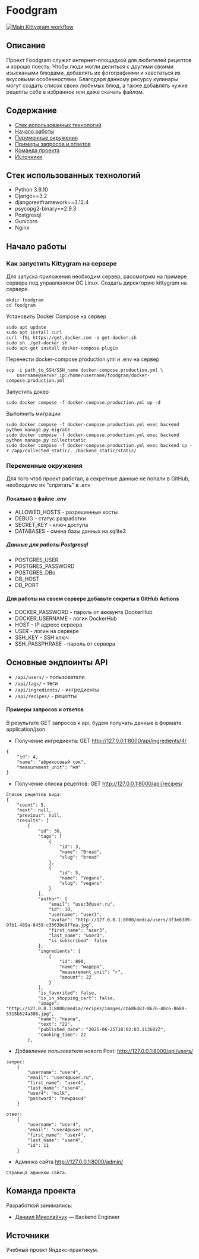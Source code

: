 # Foodgram
[![Main Kittygram workflow](https://github.com/Daniil-Mikolaychuk/foodgram/actions/workflows/main.yml/badge.svg)](https://github.com/Daniil-Mikolaychuk/kittygram_final/actions/workflows/main.yml)
## Описание
Проект Foodgram  служит интернет-площадкой для любителей рецептов и хорошо поесть. Чтобы люди могли делиться с другими своими изыскаными блюдами, добавлять их фотографиями и хавстаться их вкусовыми особенностями. Благодаря данному ресурсу кулинары могут создать список своих любимых блюд, а также добавлять чужие рецепты себе в избранное или даже скачать файлом. 

## Содержание
- [Стек использованных технологий](#технологии)
- [Начало работы](#начало-работы)
- [Переменные окружения](#переменные-окружения)
- [Примеры запросов и ответов](#запросы-и-ответы)
- [Команда проекта](#команда-проекта)
- [Источники](#источники)

## Стек использованных технологий
- Python 3.9.10
- Django==3.2
- djangorestframework==3.12.4
- psycopg2-binary==2.9.3
- Postgresql
- Gunicorn
- Nginx


## Начало работы
### Как запустить Kittygram на сервере
Для запуска приложения необходим сервер, рассмотрим на примере сервера под управлением ОС Linux.
Создать директорию kittygram на сервере.
```
mkdir foodgram
cd foodgram
```

Установить Docker Compose на сервер
```
sudo apt update
sudo apt install curl
curl -fSL https://get.docker.com -o get-docker.sh
sudo sh ./get-docker.sh
sudo apt-get install docker-compose-plugin 
```

Перенести docker-compose.production.yml и .env на сервер
```
scp -i path_to_SSH/SSH_name docker-compose.production.yml \
    username@server_ip:/home/username/foodgram/docker-compose.production.yml
```

Запустить докер
```
sudo docker compose -f docker-compose.production.yml up -d
```

Выполнить миграции
```
sudo docker compose -f docker-compose.production.yml exec backend python manage.py migrate
sudo docker compose -f docker-compose.production.yml exec backend python manage.py collectstatic
sudo docker compose -f docker-compose.production.yml exec backend cp -r /app/collected_static/. /backend_static/static/
```
### Переменные окружения
Для того чтоб проект работал, а секретные данные не попали в GitHub, необходимо их "спрятать" в .env
#### Локально в файле .env
- ALLOWED_HOSTS - разрешенные хосты
- DEBUG - статус разработки
- SECRET_KEY - ключ доступа
- DATABASES - смена базы данных на sqlite3
##### Данные для работы Postgresql
- POSTGRES_USER
- POSTGRES_PASSWORD
- POSTGRES_DBo
- DB_HOST
- DB_PORT
#### Для работы на своем сервере добавьте секреты в GitHub Actions
- DOCKER_PASSWORD - пароль от аккаунта DockerHub
- DOCKER_USERNAME - логин DockerHub
- HOST - IP адресс сервера
- USER - логин на сервере
- SSH_KEY - SSH ключ
- SSH_PASSPHRASE - пароль от сервера
## Основные эндпоинты API

- ```/api/users/``` - пользователи
- ```/api/tags/``` - теги
- ```/api/ingredients/``` - ингредиенты
- ```/api/recipes/``` - рецепты
#### Примеры запросов и ответов
В результате GET запросов к api, будем получать данные в формате application/json.
- Получение ингредиента: GET http://127.0.0.1:8000/api/ingredients/4/
```
{
    "id": 4,
    "name": "абрикосовый сок",
    "measurement_unit": "мл"
}
```
- Получение списка рецептов: GET http://127.0.0.1:8000/api/recipes/
```
Список рецептов вида:
{
    "count": 5,
    "next": null,
    "previous": null,
    "results": [
        {
            "id": 36,
            "tags": [
                {
                    "id": 3,
                    "name": "Bread",
                    "slug": "bread"
                },
                {
                    "id": 5,
                    "name": "Vegans",
                    "slug": "vegans"
                }
            ],
            "author": {
                "email": "user3@user.ru",
                "id": 10,
                "username": "user3",
                "avatar": "http://127.0.0.1:8000/media/users/3f3e8389-9fb1-489a-8459-c3563be9f7ea.jpg",
                "first_name": "user3",
                "last_name": "user3",
                "is_subscribed": false
            },
            "ingredients": [
                {
                    "id": 898,
                    "name": "мадера",
                    "measurement_unit": "г",
                    "amount": 22
                }
            ],
            "is_favorited": false,
            "is_in_shopping_cart": false,
            "image": "http://127.0.0.1:8000/media/recipes/images/cb686483-8676-40c6-8689-5315b524a386.jpg",
            "name": "пвапа",
            "text": "22",
            "published_date": "2025-06-25T18:02:03.113602Z",
            "cooking_time": 22
        },
```
- Добавление пользователя нового Post: http://127.0.0.1:8000/api/users/
```
запрос:
    {
        "username": "user4",
        "email": "user4@user.ru",
        "first_name": "user4",
        "last_name": "user4",
        "user4": "milk",
        "password": "newpasu4"
    }
```
```
ответ:
    {
        "username": "user4",
        "email": "user4@user.ru",
        "first_name": "user4",
        "last_name": "user4",
        "id": 11
    }
```
-  Админка сайта http://127.0.0.1:8000/admin/
```
Страница админки сайта.
```

## Команда проекта
Разработкой занимались:
- [Даниил Миколайчук](https://github.com/Daniil-Mikolaychuk) — Backend Engineer

## Источники
Учебный проект Яндекс-практикум.